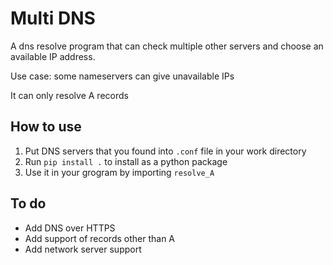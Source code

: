 # Multi DNS
A dns resolve program that can check multiple other servers and choose an available IP address. 

Use case: some nameservers can give unavailable IPs

It can only resolve A records

## How to use

1. Put DNS servers that you found into `.conf` file in your work directory 
2. Run `pip install .` to install as a python package
3. Use it in your grogram by importing `resolve_A`


## To do
 - Add DNS over HTTPS
 - Add support of records other than A
 - Add network server support
